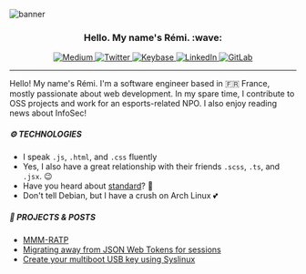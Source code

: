 ![banner](https://user-images.githubusercontent.com/2735603/125301791-9eaa6c80-e32b-11eb-825e-750e8c51674d.JPG)

<h3 align="center">Hello. My name's Rémi. :wave:</h3>

<p align="center">
  <a href="https://closingin.medium.com" target="_blank">
    <img alt="Medium" src="https://img.shields.io/badge/Medium-%2312100E.svg?&style=for-the-badge&logo=medium&logoColor=white" />
  </a>
  <a href="https://twitter.com/closingin_me" target="_blank">
    <img alt="Twitter" src="https://img.shields.io/badge/Twitter-%231DA1F2?&style=for-the-badge&logo=twitter&logoColor=white" />
  </a>
  <a href="https://keybase.io/closingin" target="_blank">
    <img alt="Keybase" src="https://img.shields.io/badge/Keybase-%23389fff?&style=for-the-badge&logo=keybase&logoColor=white" />
  </a>
  <a href="https://www.linkedin.com/in/remiweislinger" target="_blank">
    <img alt="LinkedIn" src="https://img.shields.io/badge/LinkedIn-%230077B5?&style=for-the-badge&logo=linkedin&logoColor=white" />
  </a>
  <a href="https://gitlab.com/closingin" target="_blank">
    <img alt="GitLab" src="https://img.shields.io/badge/GitLab-%23333333?&style=for-the-badge&logo=gitlab&logoColor=white" />
  </a>
</p>

---

Hello! My name's Rémi. I'm a software engineer based in :fr: France, mostly passionate about web development. In my spare time, I contribute to OSS projects and work for an esports-related NPO. I also enjoy reading news about InfoSec!

##### :gear: TECHNOLOGIES

- I speak `.js`, `.html`, and `.css` fluently
- Yes, I also have a great relationship with their friends `.scss`, `.ts`, and `.jsx`. :wink:
- Have you heard about [standard](https://github.com/standard/standard)? 👀
- Don't tell Debian, but I have a crush on Arch Linux 💕

##### :memo: PROJECTS & POSTS

- [MMM-RATP](https://gitlab.com/closingin/mmm-ratp)
- [Migrating away from JSON Web Tokens for sessions](https://closingin.medium.com/migrating-away-from-json-web-tokens-for-sessions-3ee9ce27e51d)
- [Create your multiboot USB key using Syslinux](https://closingin.medium.com/create-your-multiboot-usb-key-using-syslinux-68d922510db4)
